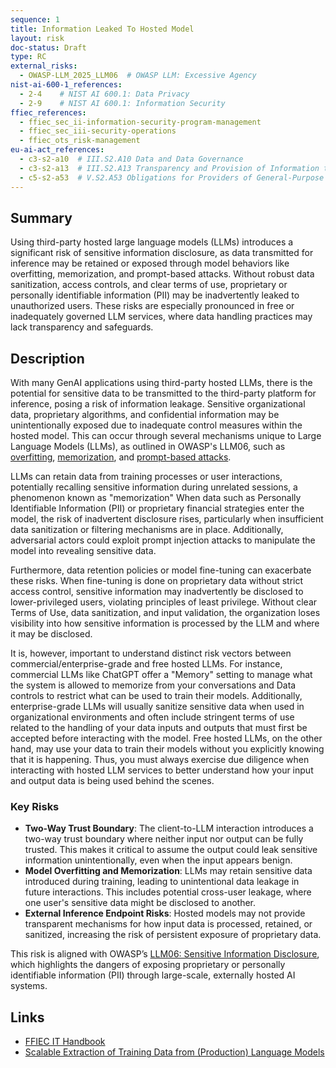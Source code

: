 ```yaml
---
sequence: 1
title: Information Leaked To Hosted Model
layout: risk
doc-status: Draft
type: RC
external_risks:
  - OWASP-LLM_2025_LLM06  # OWASP LLM: Excessive Agency
nist-ai-600-1_references:
  - 2-4    # NIST AI 600.1: Data Privacy
  - 2-9    # NIST AI 600.1: Information Security
ffiec_references:
  - ffiec_sec_ii-information-security-program-management
  - ffiec_sec_iii-security-operations
  - ffiec_ots_risk-management
eu-ai-act_references:
  - c3-s2-a10  # III.S2.A10 Data and Data Governance
  - c3-s2-a13  # III.S2.A13 Transparency and Provision of Information to Deployers
  - c5-s2-a53  # V.S2.A53 Obligations for Providers of General-Purpose AI Models
---
```

## Summary

Using third-party hosted large language models (LLMs) introduces a significant risk of sensitive information disclosure, as data transmitted for inference may be retained or exposed through model behaviors like overfitting, memorization, and prompt-based attacks. Without robust data sanitization, access controls, and clear terms of use, proprietary or personally identifiable information (PII) may be inadvertently leaked to unauthorized users. These risks are especially pronounced in free or inadequately governed LLM services, where data handling practices may lack transparency and safeguards.

## Description

With many GenAI applications using third-party hosted LLMs, there is the potential for sensitive data to be transmitted to the third-party platform for inference, posing a risk of information leakage. Sensitive organizational data, proprietary algorithms, and confidential information may be unintentionally exposed due to inadequate control measures within the hosted model. This can occur through several mechanisms unique to Large Language Models (LLMs), as outlined in OWASP's LLM06, such as [overfitting](https://aws.amazon.com/what-is/overfitting/), [memorization](https://arxiv.org/pdf/2310.18362), and [prompt-based attacks](https://owasp.org/www-project-llm-prompt-hacking/).

LLMs can retain data from training processes or user interactions, potentially recalling sensitive information during unrelated sessions, a phenomenon known as "memorization" When data such as Personally Identifiable Information (PII) or proprietary financial strategies enter the model, the risk of inadvertent disclosure rises, particularly when insufficient data sanitization or filtering mechanisms are in place. Additionally, adversarial actors could exploit prompt injection attacks to manipulate the model into revealing sensitive data. 

Furthermore, data retention policies or model fine-tuning can exacerbate these risks. When fine-tuning is done on proprietary data without strict access control, sensitive information may inadvertently be disclosed to lower-privileged users, violating principles of least privilege. Without clear Terms of Use, data sanitization, and input validation, the organization loses visibility into how sensitive information is processed by the LLM and where it may be disclosed.

It is, however, important to understand distinct risk vectors between commercial/enterprise-grade and free hosted LLMs. For instance, commercial LLMs like ChatGPT offer a "Memory" setting to manage what the system is allowed to memorize from your conversations and Data controls to restrict what can be used to train their models. Additionally, enterprise-grade LLMs will usually sanitize sensitive data when used in organizational environments and often include stringent terms of use related to the handling of your data inputs and outputs that must first be accepted before interacting with the model. Free hosted LLMs, on the other hand, may use your data to train their models without you explicitly knowing that it is happening. Thus, you must always exercise due diligence when interacting with hosted LLM services to better understand how your input and output data is being used behind the scenes.


### Key Risks 

- **Two-Way Trust Boundary**: The client-to-LLM interaction introduces a two-way trust boundary where neither input nor output can be fully trusted. This makes it critical to assume the output could leak sensitive information unintentionally, even when the input appears benign.
- **Model Overfitting and Memorization**: LLMs may retain sensitive data introduced during training, leading to unintentional data leakage in future interactions. This includes potential cross-user leakage, where one user's sensitive data might be disclosed to another.
- **External Inference Endpoint Risks**: Hosted models may not provide transparent mechanisms for how input data is processed, retained, or sanitized, increasing the risk of persistent exposure of proprietary data.

This risk is aligned with OWASP’s [LLM06: Sensitive Information Disclosure](https://genai.owasp.org/llmrisk/llm06-sensitive-information-disclosure/), which highlights the dangers of exposing proprietary or personally identifiable information (PII) through large-scale, externally hosted AI systems.

## Links

- [FFIEC IT Handbook](https://ithandbook.ffiec.gov/)
- [Scalable Extraction of Training Data from (Production) Language Models](https://arxiv.org/abs/2311.17035)
